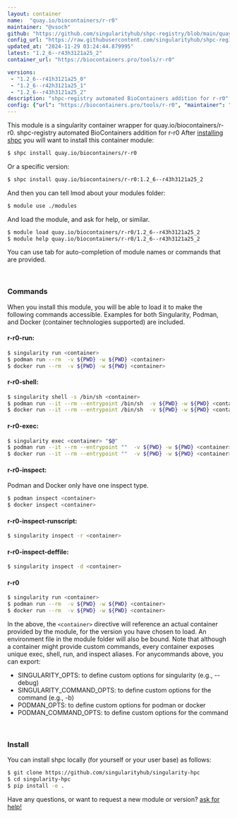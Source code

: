 ```yaml
---
layout: container
name:  "quay.io/biocontainers/r-r0"
maintainer: "@vsoch"
github: "https://github.com/singularityhub/shpc-registry/blob/main/quay.io/biocontainers/r-r0/container.yaml"
config_url: "https://raw.githubusercontent.com/singularityhub/shpc-registry/main/quay.io/biocontainers/r-r0/container.yaml"
updated_at: "2024-11-29 03:24:44.879995"
latest: "1.2_6--r43h3121a25_2"
container_url: "https://biocontainers.pro/tools/r-r0"

versions:
 - "1.2_6--r41h3121a25_0"
 - "1.2_6--r42h3121a25_1"
 - "1.2_6--r43h3121a25_2"
description: "shpc-registry automated BioContainers addition for r-r0"
config: {"url": "https://biocontainers.pro/tools/r-r0", "maintainer": "@vsoch", "description": "shpc-registry automated BioContainers addition for r-r0", "latest": {"1.2_6--r43h3121a25_2": "sha256:01ce9d1b1f256ddc0c4d31a154bb9800ab37a5a6304bb9bdc73a5073e5122c0e"}, "tags": {"1.2_6--r41h3121a25_0": "sha256:11ee1f23da1384699320bfa421606c1b9017c3fbe2ca264900ae4abb8eb29e65", "1.2_6--r42h3121a25_1": "sha256:d0487f0eb63ab42915ec713f9d325db8036b9418563b35af1918ab0bd01e043f", "1.2_6--r43h3121a25_2": "sha256:01ce9d1b1f256ddc0c4d31a154bb9800ab37a5a6304bb9bdc73a5073e5122c0e"}, "docker": "quay.io/biocontainers/r-r0"}
---
```


This module is a singularity container wrapper for quay.io/biocontainers/r-r0.
shpc-registry automated BioContainers addition for r-r0
After [installing shpc](#install) you will want to install this container module:


```bash
$ shpc install quay.io/biocontainers/r-r0
```

Or a specific version:

```bash
$ shpc install quay.io/biocontainers/r-r0:1.2_6--r43h3121a25_2
```

And then you can tell lmod about your modules folder:

```bash
$ module use ./modules
```

And load the module, and ask for help, or similar.

```bash
$ module load quay.io/biocontainers/r-r0/1.2_6--r43h3121a25_2
$ module help quay.io/biocontainers/r-r0/1.2_6--r43h3121a25_2
```

You can use tab for auto-completion of module names or commands that are provided.

<br>

### Commands

When you install this module, you will be able to load it to make the following commands accessible.
Examples for both Singularity, Podman, and Docker (container technologies supported) are included.

#### r-r0-run:

```bash
$ singularity run <container>
$ podman run --rm  -v ${PWD} -w ${PWD} <container>
$ docker run --rm  -v ${PWD} -w ${PWD} <container>
```

#### r-r0-shell:

```bash
$ singularity shell -s /bin/sh <container>
$ podman run --it --rm --entrypoint /bin/sh  -v ${PWD} -w ${PWD} <container>
$ docker run --it --rm --entrypoint /bin/sh  -v ${PWD} -w ${PWD} <container>
```

#### r-r0-exec:

```bash
$ singularity exec <container> "$@"
$ podman run --it --rm --entrypoint ""  -v ${PWD} -w ${PWD} <container> "$@"
$ docker run --it --rm --entrypoint ""  -v ${PWD} -w ${PWD} <container> "$@"
```

#### r-r0-inspect:

Podman and Docker only have one inspect type.

```bash
$ podman inspect <container>
$ docker inspect <container>
```

#### r-r0-inspect-runscript:

```bash
$ singularity inspect -r <container>
```

#### r-r0-inspect-deffile:

```bash
$ singularity inspect -d <container>
```



#### r-r0

```bash
$ singularity run <container>
$ podman run --rm  -v ${PWD} -w ${PWD} <container>
$ docker run --rm  -v ${PWD} -w ${PWD} <container>
```


In the above, the `<container>` directive will reference an actual container provided
by the module, for the version you have chosen to load. An environment file in the
module folder will also be bound. Note that although a container
might provide custom commands, every container exposes unique exec, shell, run, and
inspect aliases. For anycommands above, you can export:

 - SINGULARITY_OPTS: to define custom options for singularity (e.g., --debug)
 - SINGULARITY_COMMAND_OPTS: to define custom options for the command (e.g., -b)
 - PODMAN_OPTS: to define custom options for podman or docker
 - PODMAN_COMMAND_OPTS: to define custom options for the command

<br>

### Install

You can install shpc locally (for yourself or your user base) as follows:

```bash
$ git clone https://github.com/singularityhub/singularity-hpc
$ cd singularity-hpc
$ pip install -e .
```

Have any questions, or want to request a new module or version? [ask for help!](https://github.com/singularityhub/singularity-hpc/issues)